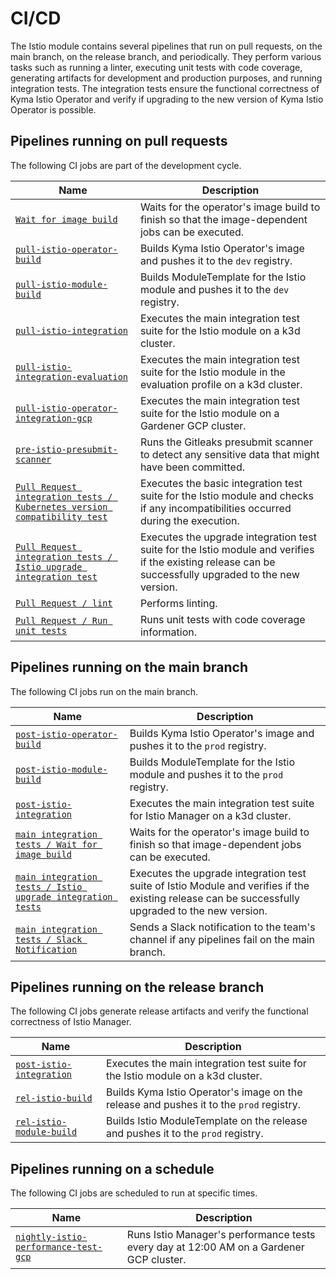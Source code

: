 # CI/CD
The Istio module contains several pipelines that run on pull requests, on the main branch, on the release branch, and periodically. They perform various tasks such as running a linter, executing unit tests with code coverage, generating artifacts for development and production purposes, and running integration tests. The integration tests ensure the functional correctness of Kyma Istio Operator and verify if upgrading to the new version of Kyma Istio Operator is possible.

## Pipelines running on pull requests

The following CI jobs are part of the development cycle.

| Name                                                                                                                                                                    | Description                                                                                                                                     |
|-------------------------------------------------------------------------------------------------------------------------------------------------------------------------|-------------------------------------------------------------------------------------------------------------------------------------------------|
| [`Wait for image build`](https://github.com/kyma-project/istio/blob/main/.github/workflows/pull-integration.yaml#L22)                                                   | Waits for the operator's image build to finish so that the image-dependent jobs can be executed.                                                       |
| [`pull-istio-operator-build`](https://github.com/kyma-project/test-infra/blob/main/prow/jobs/istio/istio-manager.yaml#L51)                                              | Builds Kyma Istio Operator's image and pushes it to the `dev` registry.                                                                                |
| [`pull-istio-module-build`](https://github.com/kyma-project/test-infra/blob/main/prow/jobs/istio/istio-manager.yaml#L6)                                                 | Builds ModuleTemplate for the Istio module and pushes it to the `dev` registry.                                                                   |
| [`pull-istio-integration`](https://github.com/kyma-project/test-infra/blob/main/prow/jobs/istio/istio-integration.yaml#L3)                                              | Executes the main integration test suite for the Istio module on a k3d cluster.                                                                       |
| [`pull-istio-integration-evaluation`](https://github.com/kyma-project/test-infra/blob/main/prow/jobs/istio/istio-integration.yaml#L44)                                  | Executes the main integration test suite for the Istio module in the evaluation profile on a k3d cluster.                                                 |
| [`pull-istio-operator-integration-gcp`](https://github.com/kyma-project/test-infra/blob/main/prow/jobs/istio/istio-manager.yaml#L102)                                   | Executes the main integration test suite for the Istio module on a Gardener GCP cluster.                                                              |
| [`pre-istio-presubmit-scanner`](https://github.com/kyma-project/test-infra/blob/main/prow/jobs/test-infra/presubmit-scanner.yaml#L470)                                  | Runs the Gitleaks presubmit scanner to detect any sensitive data that might have been committed.                                                                              |
| [`Pull Request integration tests / Kubernetes version compatibility test`](https://github.com/kyma-project/istio/blob/main/.github/workflows/pull-integration.yaml#L33) | Executes the basic integration test suite for the Istio module and checks if any incompatibilities occurred during the execution.                       |
| [`Pull Request integration tests / Istio upgrade integration test`](https://github.com/kyma-project/istio/blob/main/.github/workflows/pull-integration.yaml#L44)        | Executes the upgrade integration test suite for the Istio module and verifies if the existing release can be successfully upgraded to the new version. |
| [`Pull Request / lint`](https://github.com/kyma-project/istio/blob/main/.github/workflows/pull-request.yaml#L24)                                                        | Performs linting.                                                                                                  |
| [`Pull Request / Run unit tests`](https://github.com/kyma-project/istio/blob/main/.github/workflows/pull-request.yaml#L39)                                              | Runs unit tests with code coverage information.                                                                              |

## Pipelines running on the main branch

The following CI jobs run on the main branch.

| Name                                                                                                                                                      | Description                                                                                                                                 |
|-----------------------------------------------------------------------------------------------------------------------------------------------------------|---------------------------------------------------------------------------------------------------------------------------------------------|
| [`post-istio-operator-build`](https://github.com/kyma-project/test-infra/blob/main/prow/jobs/istio/istio-manager.yaml#L308)                               | Builds Kyma Istio Operator's image and pushes it to the `prod` registry.                                                                           |
| [`post-istio-module-build`](https://github.com/kyma-project/test-infra/blob/main/prow/jobs/istio/istio-manager.yaml#L163)                                 | Builds ModuleTemplate for the Istio module and pushes it to the `prod` registry.                                                              |
| [`post-istio-integration`](https://github.com/kyma-project/test-infra/blob/main/prow/jobs/istio/istio-integration.yaml#L87)                               | Executes the main integration test suite for Istio Manager on a k3d cluster.                                                                      |
| [`main integration tests / Wait for image build`](https://github.com/kyma-project/istio/blob/main/.github/workflows/main-integration.yaml#L20)            | Waits for the operator's image build to finish so that image-dependent jobs can be executed.                                                       |
| [`main integration tests / Istio upgrade integration tests`](https://github.com/kyma-project/istio/blob/main/.github/workflows/main-integration.yaml#L30) | Executes the upgrade integration test suite of Istio Module and verifies if the existing release can be successfully upgraded to the new version. |
| [`main integration tests / Slack Notification`](https://github.com/kyma-project/istio/blob/main/.github/workflows/main-integration.yaml#L42)              | Sends a Slack notification to the team's channel if any pipelines fail on the main branch.                                               |

## Pipelines running on the release branch

The following CI jobs generate release artifacts and verify the functional correctness of Istio Manager.

| Name                                                                                                                        | Description                                                                      |
|-----------------------------------------------------------------------------------------------------------------------------|----------------------------------------------------------------------------------|
| [`post-istio-integration`](https://github.com/kyma-project/test-infra/blob/main/prow/jobs/istio/istio-integration.yaml#L87) | Executes the main integration test suite for the Istio module on a k3d cluster.            |
| [`rel-istio-build`](https://github.com/kyma-project/test-infra/blob/main/prow/jobs/istio/istio-manager.yaml#L208)           | Builds Kyma Istio Operator's image on the release and pushes it to the `prod` registry. |
| [`rel-istio-module-build`](https://github.com/kyma-project/test-infra/blob/main/prow/jobs/istio/istio-manager.yaml#L263)    | Builds Istio ModuleTemplate on the release and pushes it to the `prod` registry. |

## Pipelines running on a schedule

The following CI jobs are scheduled to run at specific times.

| Name                                                                                                                                 | Description                                                                         |
|--------------------------------------------------------------------------------------------------------------------------------------|-------------------------------------------------------------------------------------|
| [`nightly-istio-performance-test-gcp`](https://github.com/kyma-project/test-infra/blob/main/prow/jobs/istio/istio-manager.yaml#L365) | Runs Istio Manager's performance tests every day at 12:00 AM on a Gardener GCP cluster. |